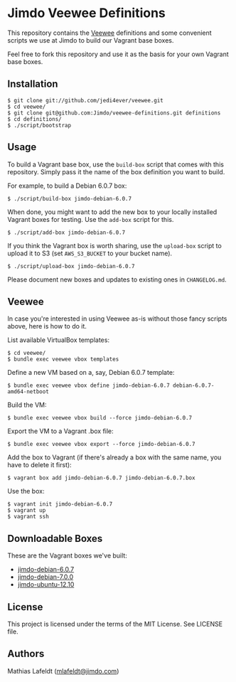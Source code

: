 Jimdo Veewee Definitions
========================

This repository contains the [Veewee](https://github.com/jedi4ever/veewee/)
definitions and some convenient scripts we use at Jimdo to build our Vagrant
base boxes.

Feel free to fork this repository and use it as the basis for your own Vagrant
base boxes.


Installation
------------

    $ git clone git://github.com/jedi4ever/veewee.git
    $ cd veewee/
    $ git clone git@github.com:Jimdo/veewee-definitions.git definitions
    $ cd definitions/
    $ ./script/bootstrap


Usage
-----

To build a Vagrant base box, use the `build-box` script that comes with this
repository. Simply pass it the name of the box definition you want to build.

For example, to build a Debian 6.0.7 box:

    $ ./script/build-box jimdo-debian-6.0.7

When done, you might want to add the new box to your locally installed Vagrant
boxes for testing. Use the `add-box` script for this.

    $ ./script/add-box jimdo-debian-6.0.7

If you think the Vagrant box is worth sharing, use the `upload-box` script to
upload it to S3 (set `AWS_S3_BUCKET` to your bucket name).

    $ ./script/upload-box jimdo-debian-6.0.7

Please document new boxes and updates to existing ones in `CHANGELOG.md`.


Veewee
------

In case you're interested in using Veewee as-is without those fancy scripts
above, here is how to do it.

List available VirtualBox templates:

    $ cd veewee/
    $ bundle exec veewee vbox templates

Define a new VM based on a, say, Debian 6.0.7 template:

    $ bundle exec veewee vbox define jimdo-debian-6.0.7 debian-6.0.7-amd64-netboot

Build the VM:

    $ bundle exec veewee vbox build --force jimdo-debian-6.0.7

Export the VM to a Vagrant .box file:

    $ bundle exec veewee vbox export --force jimdo-debian-6.0.7

Add the box to Vagrant (if there's already a box with the same name, you have to
delete it first):

    $ vagrant box add jimdo-debian-6.0.7 jimdo-debian-6.0.7.box

Use the box:

    $ vagrant init jimdo-debian-6.0.7
    $ vagrant up
    $ vagrant ssh


Downloadable Boxes
------------------

These are the Vagrant boxes we've built:

* [jimdo-debian-6.0.7](https://jimdo-vagrant-boxes.s3.amazonaws.com/jimdo-debian-6.0.7.box)
* [jimdo-debian-7.0.0](https://jimdo-vagrant-boxes.s3.amazonaws.com/jimdo-debian-7.0.0.box)
* [jimdo-ubuntu-12.10](https://jimdo-vagrant-boxes.s3.amazonaws.com/jimdo-ubuntu-12.10.box)


License
-------

This project is licensed under the terms of the MIT License. See LICENSE file.


Authors
-------

Mathias Lafeldt (<mlafeldt@jimdo.com>)
